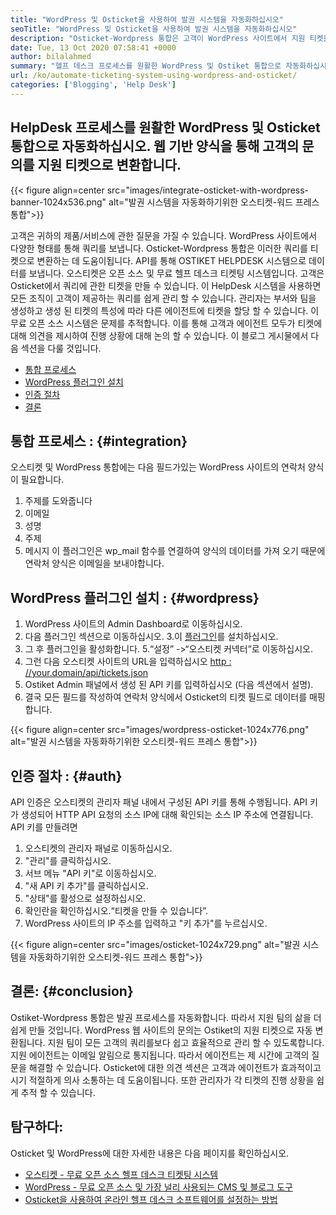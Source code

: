 ```yaml
---
title: "WordPress 및 Osticket을 사용하여 발권 시스템을 자동화하십시오" 
seoTitle: "WordPress 및 Osticket을 사용하여 발권 시스템을 자동화하십시오" 
description: "Osticket-Wordpress 통합은 고객이 WordPress 사이트에서 지원 티켓을 생성하고 Osticket Dashboard에서 관리 할 수있는 방법을 제공합니다." 
date: Tue, 13 Oct 2020 07:58:41 +0000
author: bilalahmed
summary: "헬프 데스크 프로세스를 원활한 WordPress 및 Ostiket 통합으로 자동화하십시오. 웹 기반 양식을 통해 고객의 문의를 지원 티켓으로 변환합니다." 
url: /ko/automate-ticketing-system-using-wordpress-and-osticket/
categories: ['Blogging', 'Help Desk']
---
```


## HelpDesk 프로세스를 원활한 WordPress 및 Osticket 통합으로 자동화하십시오. 웹 기반 양식을 통해 고객의 문의를 지원 티켓으로 변환합니다.

{{< figure align=center src="images/integrate-osticket-with-wordpress-banner-1024x536.png" alt="발권 시스템을 자동화하기위한 오스티켓-워드 프레스 통합">}}

고객은 귀하의 제품/서비스에 관한 질문을 가질 수 있습니다. WordPress 사이트에서 다양한 형태를 통해 쿼리를 보냅니다. Osticket-Wordpress 통합은 이러한 쿼리를 티켓으로 변환하는 데 도움이됩니다. API를 통해 OSTIKET HELPDESK 시스템으로 데이터를 보냅니다.
오스티켓은 오픈 소스 및 무료 헬프 데스크 티켓팅 시스템입니다. 고객은 Osticket에서 쿼리에 관한 티켓을 만들 수 있습니다. 이 HelpDesk 시스템을 사용하면 모든 조직이 고객이 제공하는 쿼리를 쉽게 관리 할 수 ​​있습니다. 관리자는 부서와 팀을 생성하고 생성 된 티켓의 특성에 따라 다른 에이전트에 티켓을 할당 할 수 있습니다. 이 무료 오픈 소스 시스템은 문제를 추적합니다. 이를 통해 고객과 에이전트 모두가 티켓에 대해 의견을 제시하여 진행 상황에 대해 논의 할 수 있습니다. 이 블로그 게시물에서 다음 섹션을 다룰 것입니다.
  * [통합 프로세스][1]
  * [WordPress 플러그인 설치][2]
  * [인증 절차][3]
  * [결론][4]

## 통합 프로세스 : {#integration}

오스티켓 및 WordPress 통합에는 다음 필드가있는 WordPress 사이트의 연락처 양식이 필요합니다.
  1. 주제를 도와줍니다
  2. 이메일
  3. 성명
  4. 주제
  5. 메시지
이 플러그인은 wp_mail 함수를 연결하여 양식의 데이터를 가져 오기 때문에 연락처 양식은 이메일을 보내야합니다.

## WordPress 플러그인 설치 : {#wordpress}

  1. WordPress 사이트의 Admin Dashboard로 이동하십시오.
  2. 다음 플러그인 섹션으로 이동하십시오.
  3.이 [플러그인][5]를 설치하십시오.
  4. 그 후 플러그인을 활성화합니다.
  5.“설정” ->“오스티켓 커넥터”로 이동하십시오.
  6. 그런 다음 오스티켓 사이트의 URL을 입력하십시오 [http : //your.domain/api/tickets.json][6]
  7. Ostiket Admin 패널에서 생성 된 API 키를 입력하십시오 (다음 섹션에서 설명).
  8. 결국 모든 필드를 작성하여 연락처 양식에서 Osticket의 티켓 필드로 데이터를 매핑합니다.

{{< figure align=center src="images/wordpress-osticket-1024x776.png" alt="발권 시스템을 자동화하기위한 오스티켓-워드 프레스 통합">}}


## 인증 절차 : {#auth}

API 인증은 오스티켓의 관리자 패널 내에서 구성된 API 키를 통해 수행됩니다. API 키가 생성되어 HTTP API 요청의 소스 IP에 대해 확인되는 소스 IP 주소에 연결됩니다. API 키를 만들려면
  1. 오스티켓의 관리자 패널로 이동하십시오.
  2. "관리"를 클릭하십시오.
  3. 서브 메뉴 "API 키"로 이동하십시오.
  4. "새 API 키 추가"를 클릭하십시오.
  5. "상태"를 활성으로 설정하십시오.
  6. 확인란을 확인하십시오.“티켓을 만들 수 있습니다”.
  7. WordPress 사이트의 IP 주소를 입력하고 "키 추가"를 누르십시오.

{{< figure align=center src="images/osticket-1024x729.png" alt="발권 시스템을 자동화하기위한 오스티켓-워드 프레스 통합">}}


## 결론: {#conclusion}

Ostiket-Wordpress 통합은 발권 프로세스를 자동화합니다. 따라서 지원 팀의 삶을 더 쉽게 만들 것입니다. WordPress 웹 사이트의 문의는 Ostiket의 지원 티켓으로 자동 변환됩니다. 지원 팀이 모든 고객의 쿼리를보다 쉽고 효율적으로 관리 할 수 ​​있도록합니다. 지원 에이전트는 이메일 알림으로 통지됩니다. 따라서 에이전트는 제 시간에 고객의 질문을 해결할 수 있습니다. Osticket에 대한 의견 섹션은 고객과 에이전트가 효과적이고시기 적절하게 의사 소통하는 데 도움이됩니다. 또한 관리자가 각 티켓의 진행 상황을 쉽게 추적 할 수 있습니다.

## 탐구하다:
Osticket 및 WordPress에 대한 자세한 내용은 다음 페이지를 확인하십시오.
  * [오스티켓 - 무료 오픈 소스 헬프 데스크 티켓팅 시스템][7]
  * [WordPress - 무료 오픈 소스 및 가장 널리 사용되는 CMS 및 블로그 도구][8]
  * [Osticket을 사용하여 온라인 헬프 데스크 소프트웨어를 설정하는 방법][9]



[1]: #integration
[2]: #wordpress
[3]: #auth
[4]: #conclusion
[5]: https://href.li/?https://wordpress.org/plugins/scand-osticket-connector/
[6]: https://href.li/?http://your.domain/api/tickets.json
[7]: https://href.li/?https://products.containerize.com/helpdesk/osticket
[8]: https://href.li/?https://products.containerize.com/blogging/wordpress
[9]: https://blog.containerize.com/helpdesk/how-to-set-up-help-desk-system-using-osticket/
